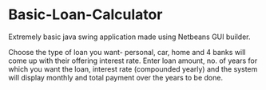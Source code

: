 # Basic-Loan-Calculator
Extremely basic java swing application made using Netbeans GUI builder.

Choose the type of loan you want- personal, car, home and 4 banks will come up with their offering interest rate. Enter loan amount, no. of years for which you want the loan, interest rate (compounded yearly) and the system will display monthly and total payment over the years to be done.


